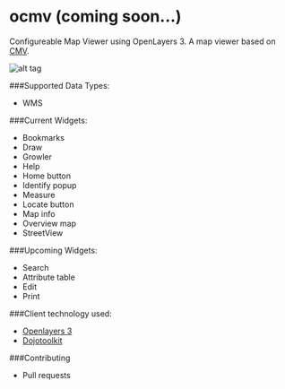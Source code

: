 # ocmv (coming soon...)
Configureable Map Viewer using OpenLayers 3. A map viewer based on [CMV](https://github.com/cmv/cmv-app).

![alt tag](https://github.com/vojvod/ocmv/blob/master/ocmv1.jpg)

###Supported Data Types:
* WMS
 
###Current Widgets:
* Bookmarks
* Draw
* Growler
* Help
* Home button
* Identify popup
* Measure
* Locate button
* Map info
* Overview map
* StreetView

###Upcoming Widgets:
* Search
* Attribute table
* Edit
* Print

###Client technology used:
* [Openlayers 3](http://openlayers.org/)
* [Dojotoolkit](http://dojotoolkit.org/)

###Contributing
* Pull requests

